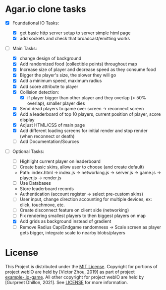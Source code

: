 # Agar.io clone tasks

- [x] Foundational IO Tasks:

  - [x] get basic http server setup to server simple html page
  - [x] add sockets and check that broadcast/emitting works

- [ ] Main Tasks:

  - [x] change design of background
  - [x] Add randomized food (collectible points) throughout map
  - [x] Increase size of player and decrease speed as they consume food
  - [x] Bigger the player's size, the slower they will go
  - [x] Add a minimum speed, maximum radius
  - [x] Add score attribute to player
  - [x] Collision detection:
    - [x] if player bigger than other player and they overlap (> 50% overlap),
          smaller player dies
  - [x] Send dead players to game over screen -> reconnect screen
  - [x] Add a leaderboard of top 10 players, current position of player, score display
  - [x] Adjust HTML/CSS of main page
  - [x] Add different loading screens for initial render and stop render (when reconnect or death)
  - [ ] Add Documentation/Sources

- [ ] Optional Tasks:

  - [ ] Highlight current player on leaderboard
  - [ ] Create basic skins, allow user to choose (and create default)
  - Path: index.html -> index.js -> networking.js -> server.js -> game.js -> player.js -> render.js
  - [ ] Use Databases
  - Store leaderboard records
  - Authentication (account register -> select pre-custom skins)
  - [ ] User input, change direction accounting for multiple devices, ex: click, touchmove, etc.
  - [ ] Create disconnect feature on client side (networking)
  - [ ] Fix rendering smallest players to then biggest players on map
  - [x] Add grids as background instead of gradient
  - [ ] Remove Radius Cap/Endgame randomness -> Scale screen as player gets bigger, integrate scale to nearby blobs/players

# License

This Project is distributed under the [MIT License](https://mit-license.org/). Copyright for portions of project webIO are held by [Victor Zhou, 2019] as part of project [example-.io-game](https://github.com/vzhou842/example-.io-game). All other copyright for project webIO are held by [Gurpreet Dhillon, 2021]. See [LICENSE](https://github.com/gudhillon/webIO/blob/main/LICENSE) for more information.
